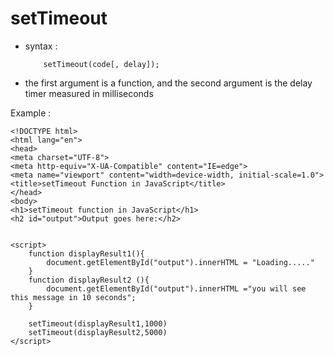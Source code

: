 # setTimeout

- syntax :

  ```
      setTimeout(code[, delay]);
  ```

- the first argument is a function, and the second argument is the delay timer measured in milliseconds

Example :

```
<!DOCTYPE html>
<html lang="en">
<head>
<meta charset="UTF-8">
<meta http-equiv="X-UA-Compatible" content="IE=edge">
<meta name="viewport" content="width=device-width, initial-scale=1.0">
<title>setTimeout Function in JavaScript</title>
</head>
<body>
<h1>setTimeout function in JavaScript</h1>
<h2 id="output">Output goes here:</h2>


<script>
    function displayResult1(){
        document.getElementById("output").innerHTML = "Loading....."
    }
    function displayResult2 (){
        document.getElementById("output").innerHTML ="you will see this message in 10 seconds";
    }

    setTimeout(displayResult1,1000)
    setTimeout(displayResult2,5000)
</script>
```
